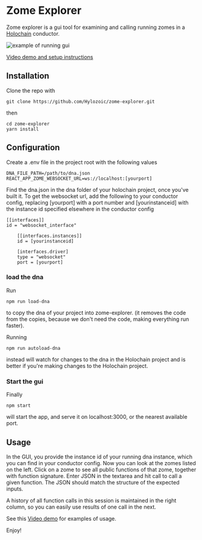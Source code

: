 # Zome Explorer

Zome explorer is a gui tool for examining and calling running zomes in a [Holochain](https://github.com/holochain/holochain-rust) conductor.

![example of running gui](https://user-images.githubusercontent.com/891124/57994798-1ba76780-7a7c-11e9-8d0d-2fbec039b923.png)

[Video demo and setup instructions](https://youtu.be/77GmLoGO0WQ)

## Installation

Clone the repo with

`git clone https://github.com/Hylozoic/zome-explorer.git`

then

```
cd zome-explorer
yarn install
```

## Configuration

Create a .env file in the project root with the following values

```
DNA_FILE_PATH=/path/to/dna.json
REACT_APP_ZOME_WEBSOCKET_URL=ws://localhost:[yourport]
```

Find the dna.json in the dna folder of your holochain project, once you've built it.
To get the websocket url, add the following to your conductor config, replacing \[yourport\] with a port number and \[yourinstanceid\] with the instance id specified elsewhere in the conductor config

```
[[interfaces]]
id = "websocket_interface"

    [[interfaces.instances]]
    id = [yourinstanceid]

    [interfaces.driver]
    type = "websocket"
    port = [yourport]
```

### load the dna
Run

`npm run load-dna`

to copy the dna of your project into zome-explorer. (it removes the code from the copies, because we don't need the code, making everything run faster).

Running

`npm run autoload-dna`

instead will watch for changes to the dna in the Holochain project and is better if you're making changes to the Holochain project.

### Start the gui

Finally

`npm start`

will start the app, and serve it on localhost:3000, or the nearest available port. 

## Usage

In the GUI, you provide the instance id of your running dna instance, which you can find in your conductor config.
Now you can look at the zomes listed on the left. Click on a zome to see all public functions of that zome, together with function signature. Enter JSON in the textarea and hit call to call a given function. The JSON should match the structure of the expected inputs.

A history of all function calls in this session is maintained in the right column, so you can easily use results of one call in the next.

See this [Video demo](https://youtu.be/77GmLoGO0WQ) for examples of usage.


Enjoy!
